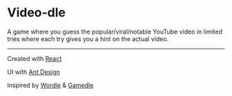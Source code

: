 # Video-dle

A game where you guess the popular/viral/notable YouTube video in limited tries where each try gives you a hint on the actual video.

---

Created with [React](https://react.dev/)

UI with [Ant Design](https://ant.design/)

Inspired by [Wordle](https://www.nytimes.com/games/wordle/index.html) & [Gamedle](https://www.gamedle.wtf/)
